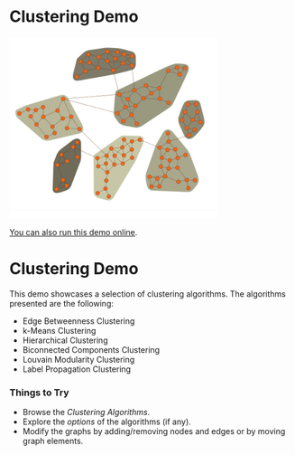 # Clustering Demo

<img src="../../resources/image/clustering.png" alt="demo-thumbnail" height="320"/>

[You can also run this demo online](https://live.yworks.com/demos/analysis/clustering/index.html).

# Clustering Demo

This demo showcases a selection of clustering algorithms. The algorithms presented are the following:

- Edge Betweenness Clustering
- k-Means Clustering
- Hierarchical Clustering
- Biconnected Components Clustering
- Louvain Modularity Clustering
- Label Propagation Clustering

### Things to Try

- Browse the _Clustering Algorithms_.
- Explore the _options_ of the algorithms (if any).
- Modify the graphs by adding/removing nodes and edges or by moving graph elements.
